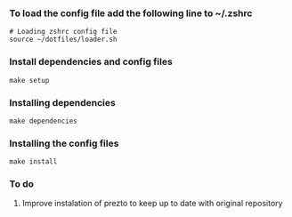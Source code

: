 ### To load the config file add the following line to ~/.zshrc

```
# Loading zshrc config file
source ~/dotfiles/loader.sh
```

### Install dependencies and config files

```
make setup
```

### Installing dependencies

```
make dependencies
```

### Installing the config files

```
make install
```

### To do

1. Improve instalation of prezto to keep up to date with original repository
